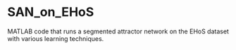 # SAN_on_EHoS
MATLAB code that runs a segmented attractor network on the EHoS dataset with various learning techniques.
